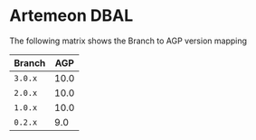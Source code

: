 
# Artemeon DBAL

The following matrix shows the Branch to AGP version mapping 

| Branch  | AGP                |
|---------|--------------------|
| `3.0.x` | 10.0               |
| `2.0.x` | 10.0               |
| `1.0.x` | 10.0               |
| `0.2.x` | 9.0                |

